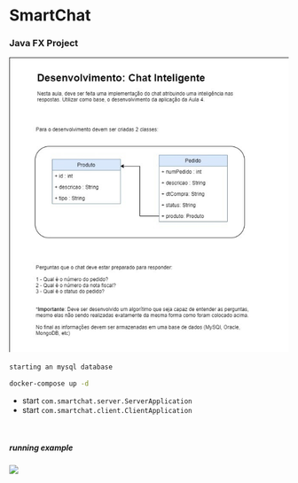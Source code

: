 # SmartChat
### Java FX Project

<img src="./atividade_SD.jpg">

```starting an mysql database```
```sh
docker-compose up -d
```

- start `com.smartchat.server.ServerApplication`
- start `com.smartchat.client.ClientApplication`


<br>

##### running example
<img src="https://i.imgur.com/Yzq15zF.gif">